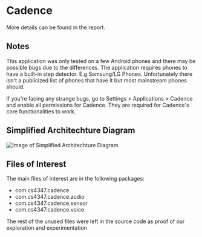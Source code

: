 # Cadence

More details can be found in the report.

## Notes

This application was only tested on a few Android phones and there may be possible bugs due to the differences. The application requires phones to have a built-in step detector. E.g Samsung/LG Phones. Unfortunately there isn't a publicized list of phones that have it but most mainstream phones should.

If you're facing any strange bugs, go to Settings > Applications > Cadence and enable all permissions for Cadence. They are required for Cadence's core functionalities to work. 

## Simplified Architechture Diagram
![Image of Simplified Architechture Diagram](/simplified-architechture-diagram.png)

## Files of Interest

The main files of interest are in the following packages:
* com.cs4347.cadence
* com.cs4347.cadence.audio
* com.cs4347.cadence.sensor
* com.cs4347.cadence.voice

The rest of the unused files were left in the source code as proof of our exploration and experimentation
